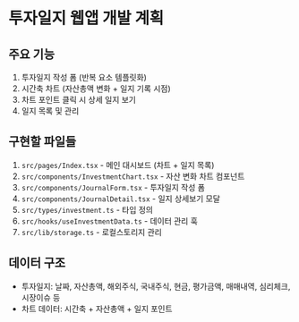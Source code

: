 # 투자일지 웹앱 개발 계획

## 주요 기능
1. 투자일지 작성 폼 (반복 요소 템플릿화)
2. 시간축 차트 (자산총액 변화 + 일지 기록 시점)
3. 차트 포인트 클릭 시 상세 일지 보기
4. 일지 목록 및 관리

## 구현할 파일들
1. `src/pages/Index.tsx` - 메인 대시보드 (차트 + 일지 목록)
2. `src/components/InvestmentChart.tsx` - 자산 변화 차트 컴포넌트
3. `src/components/JournalForm.tsx` - 투자일지 작성 폼
4. `src/components/JournalDetail.tsx` - 일지 상세보기 모달
5. `src/types/investment.ts` - 타입 정의
6. `src/hooks/useInvestmentData.ts` - 데이터 관리 훅
7. `src/lib/storage.ts` - 로컬스토리지 관리

## 데이터 구조
- 투자일지: 날짜, 자산총액, 해외주식, 국내주식, 현금, 평가금액, 매매내역, 심리체크, 시장이슈 등
- 차트 데이터: 시간축 + 자산총액 + 일지 포인트